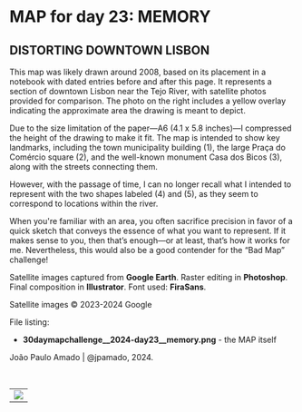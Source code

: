 <h1>MAP for day 23: MEMORY</h1>
<h2>DISTORTING DOWNTOWN LISBON</h2>
<p>This map was likely drawn around 2008, based on its placement in a notebook with dated entries before and after this page. It represents a section of downtown Lisbon near the Tejo River, with satellite photos provided for comparison. The photo on the right includes a yellow overlay indicating the approximate area the drawing is meant to depict.</p>
<p>Due to the size limitation of the paper—A6 (4.1 x 5.8 inches)—I compressed the height of the drawing to make it fit. The map is intended to show key landmarks, including the town municipality building (1), the large Praça do Comércio square (2), and the well-known monument Casa dos Bicos (3), along with the streets connecting them.</p>
<p>However, with the passage of time, I can no longer recall what I intended to represent with the two shapes labeled (4) and (5), as they seem to correspond to locations within the river.</p>
<p>When you're familiar with an area, you often sacrifice precision in favor of a quick sketch that conveys the essence of what you want to represent. If it makes sense to you, then that’s enough—or at least, that’s how it works for me. Nevertheless, this would also be a good contender for the “Bad Map” challenge!</p>
<p>Satellite images captured from <b>Google Earth</b>. Raster editing in <b>Photoshop</b>. Final composition in <b>Illustrator</b>. Font used: <b>FiraSans</b>.</p>
<p>Satellite images © 2023-2024 Google<br>
<p>File listing:</p>
<ul>
  <li><b>30daymapchallenge__2024-day23__memory.png</b> - the MAP itself</li>
</ul>
<p>João Paulo Amado | @jpamado, 2024.</p>
<p>&nbsp;</p>
<table>
<tr>
<td style="border:thin #000">
<img src="30daymapchallenge__2024-day23__memory.png" width=auto>
</td>
</tr>
</table>
